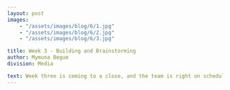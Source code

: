 ```yaml
---
layout: post
images:
    - "/assets/images/blog/6/1.jpg"
    - "/assets/images/blog/6/2.jpg"
    - "/assets/images/blog/6/3.jpg"

title: Week 3 - Building and Brainstorming
author: Mymuna Begum
division: Media

text: Week three is coming to a close, and the team is right on schedule. As they finish up the last parts to the robot's design, the mentors are helping them build prototypes as well as program a practice bot.
---
```

